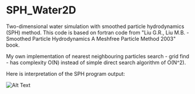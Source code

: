 # SPH_Water2D
Two-dimensional water simulation with smoothed particle hydrodynamics (SPH) method. 
This code is based on fortran code from "Liu G.R., Liu M.B. - Smoothed Particle Hydrodynamics A Meshfree Particle Method 2003" book.

My own implementation of nearest neighbouring particles search - grid find - has complexity O(N) instead of simple direct search algorithm of O(N^2).

Here is interpretation of the SPH program output:

![Alt Text](https://gifyu.com/image/S22gn) 
